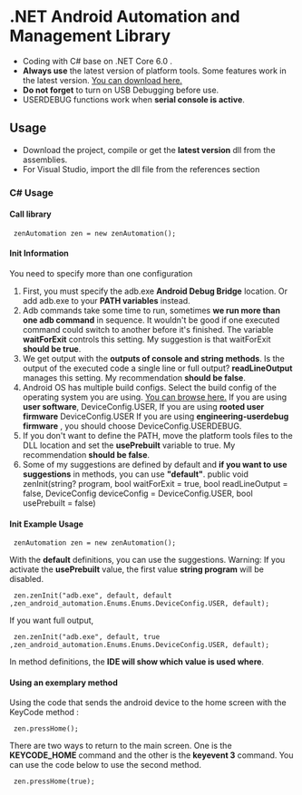 # .NET Android Automation and Management Library

- Coding with C# base on .NET Core 6.0 .
- **Always use** the latest version of platform tools. Some features work in the latest version.
 [You can download here.](https://developer.android.com/studio/releases/platform-tools)
- **Do not forget** to turn on USB Debugging before use.
- USERDEBUG functions work when **serial console is active**.

## Usage

- Download the project, compile or get the **latest version** dll from the assemblies.
- For Visual Studio, import the dll file from the references section

### C# Usage
#### Call library
	 zenAutomation zen = new zenAutomation();
#### Init Information
You need to specify more than one configuration
1. First, you must specify the adb.exe **Android Debug Bridge** location.
Or add adb.exe to your **PATH variables** instead.
2. Adb commands take some time to run, sometimes **we run more than one adb command** in sequence. 
It wouldn't be good if one executed command could switch to another before it's finished. 
The variable **waitForExit** controls this setting. My suggestion is that waitForExit **should be true**.
3. We get output with the **outputs of console and string methods**. Is the output of the executed code a single line or full output? **readLineOutput** manages this setting. My recommendation **should be false**.
4. Android OS has multiple build configs. Select the build config of the operating system you are using. 
[You can browse here.](https://source.android.com/docs/setup/build/building)
If you are using **user software**, DeviceConfig.USER,
If you are using **rooted user firmware** DeviceConfig.USER
If you are using **engineering-userdebug firmware** , you should choose DeviceConfig.USERDEBUG.
5. If you don't want to define the PATH, move the platform tools files to the DLL location and set the **usePrebuilt** variable to true. My recommendation **should be false**.
6. Some of my suggestions are defined by default and **if you want to use suggestions** in methods, you can use **"default"**.
        public void zenInit(string? program, bool waitForExit = true, bool readLineOutput = false, DeviceConfig deviceConfig = DeviceConfig.USER, bool usePrebuilt = false)

#### Init Example Usage
	 zenAutomation zen = new zenAutomation();
With the **default** definitions, you can use the suggestions.
Warning: If you activate the **usePrebuilt** value, the first value **string program** will be disabled.

	 zen.zenInit("adb.exe", default, default ,zen_android_automation.Enums.Enums.DeviceConfig.USER, default);
If you want full output,

	 zen.zenInit("adb.exe", default, true ,zen_android_automation.Enums.Enums.DeviceConfig.USER, default);
In method definitions, the **IDE will show which value is used where**.

#### Using an exemplary method
Using the code that sends the android device to the home screen with the KeyCode method :
	 
	 zen.pressHome();
There are two ways to return to the main screen. One is the **KEYCODE_HOME** command and the other is the **keyevent 3** command. You can use the code below to use the second method.

	 zen.pressHome(true);
	 
